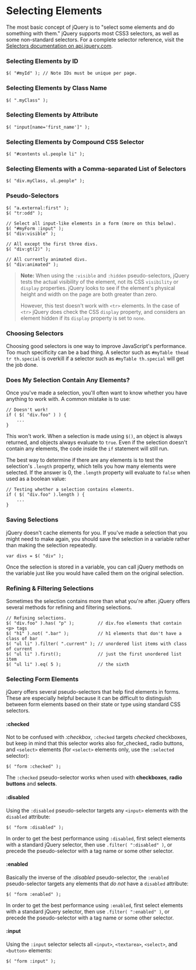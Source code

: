 # **Selecting Elements**

The most basic concept of jQuery is to "select some elements and do something with them." jQuery supports most CSS3 selectors, as well as some non-standard selectors. For a complete selector reference, visit the [Selectors documentation on api.jquery.com](http://api.jquery.com/category/selectors/).

### **Selecting Elements by ID**

```
$( "#myId" ); // Note IDs must be unique per page.
```

### **Selecting Elements by Class Name**

```
$( ".myClass" );
```

### **Selecting Elements by Attribute**

```
$( "input[name='first_name']" );
```

### **Selecting Elements by Compound CSS Selector**

```
$( "#contents ul.people li" );
```

### **Selecting Elements with a Comma-separated List of Selectors**

```
$( "div.myClass, ul.people" );
```

### **Pseudo-Selectors**

```
$( "a.external:first" );
$( "tr:odd" );

// Select all input-like elements in a form (more on this below).
$( "#myForm :input" );
$( "div:visible" );

// All except the first three divs.
$( "div:gt(2)" );

// All currently animated divs.
$( "div:animated" );
```

> **Note:** When using the `:visible` and `:hidden` pseudo-selectors, jQuery tests the actual visibility of the element, not its CSS `visibility` or `display` properties. jQuery looks to see if the element's physical height and width on the page are both greater than zero.
> 
> However, this test doesn't work with `<tr>` elements. In the case of `<tr>` jQuery does check the CSS `display` property, and considers an element hidden if its `display` property is set to `none`.

### **Choosing Selectors**

Choosing good selectors is one way to improve JavaScript's performance. Too much specificity can be a bad thing. A selector such as `#myTable thead tr th.special` is overkill if a selector such as `#myTable th.special` will get the job done.

### **Does My Selection Contain Any Elements?**

Once you've made a selection, you'll often want to know whether you have anything to work with. A common mistake is to use:

```
// Doesn't work!
if ( $( "div.foo" ) ) {
    ...
}
```

This won't work. When a selection is made using `$()`, an object is always returned, and objects always evaluate to `true`. Even if the selection doesn't contain any elements, the code inside the `if` statement will still run.

The best way to determine if there are any elements is to test the selection's `.length` property, which tells you how many elements were selected. If the answer is 0, the `.length` property will evaluate to `false` when used as a boolean value:

```
// Testing whether a selection contains elements.
if ( $( "div.foo" ).length ) {
    ...
}
```

### **Saving Selections**

jQuery doesn't cache elements for you. If you've made a selection that you might need to make again, you should save the selection in a variable rather than making the selection repeatedly.

```
var divs = $( "div" );
```

Once the selection is stored in a variable, you can call jQuery methods on the variable just like you would have called them on the original selection.

### **Refining & Filtering Selections**

Sometimes the selection contains more than what you're after. jQuery offers several methods for refining and filtering selections.

```
// Refining selections.
$( "div.foo" ).has( "p" );         // div.foo elements that contain <p> tags
$( "h1" ).not( ".bar" );           // h1 elements that don't have a class of bar
$( "ul li" ).filter( ".current" ); // unordered list items with class of current
$( "ul li" ).first();              // just the first unordered list item
$( "ul li" ).eq( 5 );              // the sixth
```

### **Selecting Form Elements**

jQuery offers several pseudo-selectors that help find elements in forms. These are especially helpful because it can be difficult to distinguish between form elements based on their state or type using standard CSS selectors.

#### **:checked**

Not to be confused with _:checkbox_, `:checked` targets _checked_ checkboxes, but keep in mind that this selector works also for_checked_ radio buttons, and `<select>` elements \(for `<select>` elements only, use the `:selected` selector\):

```
$( "form :checked" );
```

The `:checked` pseudo-selector works when used with **checkboxes**, **radio buttons** and **selects**.

#### **:disabled**

Using the `:disabled` pseudo-selector targets any `<input>` elements with the `disabled` attribute:

```
$( "form :disabled" );
```

In order to get the best performance using `:disabled`, first select elements with a standard jQuery selector, then use `.filter( ":disabled" )`, or precede the pseudo-selector with a tag name or some other selector.

#### **:enabled**

Basically the inverse of the _:disabled_ pseudo-selector, the `:enabled` pseudo-selector targets any elements that _do not_ have a `disabled` attribute:

```
$( "form :enabled" );
```

In order to get the best performance using `:enabled`, first select elements with a standard jQuery selector, then use `.filter( ":enabled" )`, or precede the pseudo-selector with a tag name or some other selector.

#### **:input**

Using the `:input` selector selects all `<input>`, `<textarea>`, `<select>`, and `<button>` elements:

```
$( "form :input" );
```



